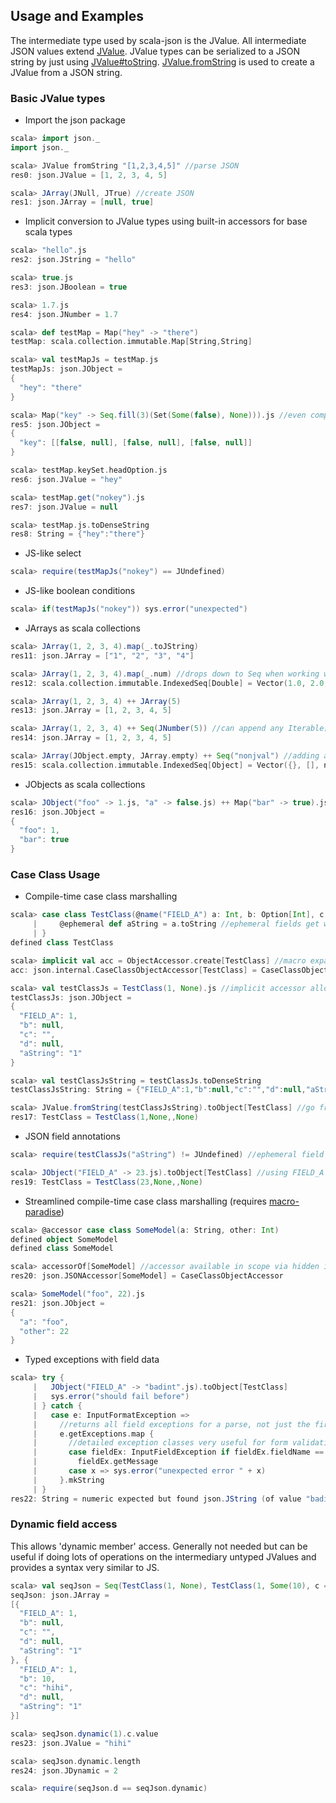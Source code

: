 Usage and Examples
------------------

The intermediate type used by scala-json is the JValue. All intermediate JSON values extend [JValue](http://mediamath.github.io/scala-json/doc/index.html#json.JValue).
JValue types can be serialized to a JSON string by just using [JValue#toString](http://mediamath.github.io/scala-json/doc/index.html#json.JValue@toString(settings:json.JSONBuilderSettings,lvl:Int):String).
[JValue.fromString](http://mediamath.github.io/scala-json/doc/index.html#json.JValue$@fromString(str:String):json.JValue)
is used to create a JValue from a JSON string.

### Basic JValue types ###

* Import the json package
```scala
scala> import json._
import json._

scala> JValue fromString "[1,2,3,4,5]" //parse JSON
res0: json.JValue = [1, 2, 3, 4, 5]

scala> JArray(JNull, JTrue) //create JSON
res1: json.JArray = [null, true]
```
* Implicit conversion to JValue types using built-in accessors for base scala types
```scala
scala> "hello".js
res2: json.JString = "hello"

scala> true.js
res3: json.JBoolean = true

scala> 1.7.js
res4: json.JNumber = 1.7

scala> def testMap = Map("hey" -> "there")
testMap: scala.collection.immutable.Map[String,String]

scala> val testMapJs = testMap.js
testMapJs: json.JObject =
{
  "hey": "there"
}

scala> Map("key" -> Seq.fill(3)(Set(Some(false), None))).js //even complex types
res5: json.JObject =
{
  "key": [[false, null], [false, null], [false, null]]
}

scala> testMap.keySet.headOption.js
res6: json.JValue = "hey"

scala> testMap.get("nokey").js
res7: json.JValue = null

scala> testMap.js.toDenseString
res8: String = {"hey":"there"}
```
* JS-like select
```scala
scala> require(testMapJs("nokey") == JUndefined)
```
* JS-like boolean conditions
```scala
scala> if(testMapJs("nokey")) sys.error("unexpected")
```
* JArrays as scala collections
```scala
scala> JArray(1, 2, 3, 4).map(_.toJString)
res11: json.JArray = ["1", "2", "3", "4"]

scala> JArray(1, 2, 3, 4).map(_.num) //drops down to Seq when working with non JValue types
res12: scala.collection.immutable.IndexedSeq[Double] = Vector(1.0, 2.0, 3.0, 4.0)

scala> JArray(1, 2, 3, 4) ++ JArray(5)
res13: json.JArray = [1, 2, 3, 4, 5]

scala> JArray(1, 2, 3, 4) ++ Seq(JNumber(5)) //can append any Iterable[JValue]
res14: json.JArray = [1, 2, 3, 4, 5]

scala> JArray(JObject.empty, JArray.empty) ++ Seq("nonjval") //adding a non JValue results in a normal Seq
res15: scala.collection.immutable.IndexedSeq[Object] = Vector({}, [], nonjval)
```
* JObjects as scala collections
```scala
scala> JObject("foo" -> 1.js, "a" -> false.js) ++ Map("bar" -> true).js - "a" //extends MapLike
res16: json.JObject =
{
  "foo": 1,
  "bar": true
}
```

### Case Class Usage ###

* Compile-time case class marshalling
```scala
scala> case class TestClass(@name("FIELD_A") a: Int, b: Option[Int], c: String = "", d: Option[Int] = None) {
     |     @ephemeral def aString = a.toString //ephemeral fields get written but never read
     | }
defined class TestClass

scala> implicit val acc = ObjectAccessor.create[TestClass] //macro expands here to create the accessor
acc: json.internal.CaseClassObjectAccessor[TestClass] = CaseClassObjectAccessor

scala> val testClassJs = TestClass(1, None).js //implicit accessor allows us to use '.js' here to produce a JValue
testClassJs: json.JObject =
{
  "FIELD_A": 1,
  "b": null,
  "c": "",
  "d": null,
  "aString": "1"
}

scala> val testClassJsString = testClassJs.toDenseString
testClassJsString: String = {"FIELD_A":1,"b":null,"c":"","d":null,"aString":"1"}

scala> JValue.fromString(testClassJsString).toObject[TestClass] //go from JSON string directly to object
res17: TestClass = TestClass(1,None,,None)
```
* JSON field annotations
```scala
scala> require(testClassJs("aString") != JUndefined) //ephemeral field exists

scala> JObject("FIELD_A" -> 23.js).toObject[TestClass] //using FIELD_A as renamed via @name annotation
res19: TestClass = TestClass(23,None,,None)
```
* Streamlined compile-time case class marshalling (requires [macro-paradise](#dependencies))
```scala
scala> @accessor case class SomeModel(a: String, other: Int)
defined object SomeModel
defined class SomeModel

scala> accessorOf[SomeModel] //accessor available in scope via hidden implicit
res20: json.JSONAccessor[SomeModel] = CaseClassObjectAccessor

scala> SomeModel("foo", 22).js
res21: json.JObject =
{
  "a": "foo",
  "other": 22
}
```
* Typed exceptions with field data

```scala
scala> try {
     |   JObject("FIELD_A" -> "badint".js).toObject[TestClass]
     |   sys.error("should fail before")
     | } catch {
     |   case e: InputFormatException =>
     |     //returns all field exceptions for a parse, not just the first one!
     |     e.getExceptions.map {
     |       //detailed exception classes very useful for form validation
     |       case fieldEx: InputFieldException if fieldEx.fieldName == "FIELD_A" =>
     |         fieldEx.getMessage
     |       case x => sys.error("unexpected error " + x)
     |     }.mkString
     | }
res22: String = numeric expected but found json.JString (of value "badint")
```

### Dynamic field access ###

This allows 'dynamic member' access. Generally not needed but can be useful if doing lots of operations
on the intermediary untyped JValues and provides a syntax very similar to JS.

```scala
scala> val seqJson = Seq(TestClass(1, None), TestClass(1, Some(10), c = "hihi")).js
seqJson: json.JArray =
[{
  "FIELD_A": 1,
  "b": null,
  "c": "",
  "d": null,
  "aString": "1"
}, {
  "FIELD_A": 1,
  "b": 10,
  "c": "hihi",
  "d": null,
  "aString": "1"
}]

scala> seqJson.dynamic(1).c.value
res23: json.JValue = "hihi"

scala> seqJson.dynamic.length
res24: json.JDynamic = 2

scala> require(seqJson.d == seqJson.dynamic)
```

